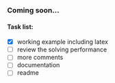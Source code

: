 ### Coming soon...
#### Task list:
- [x] working example including latex
- [ ] review the solving performance
- [ ] more comments
- [ ] documentation
- [ ] readme
